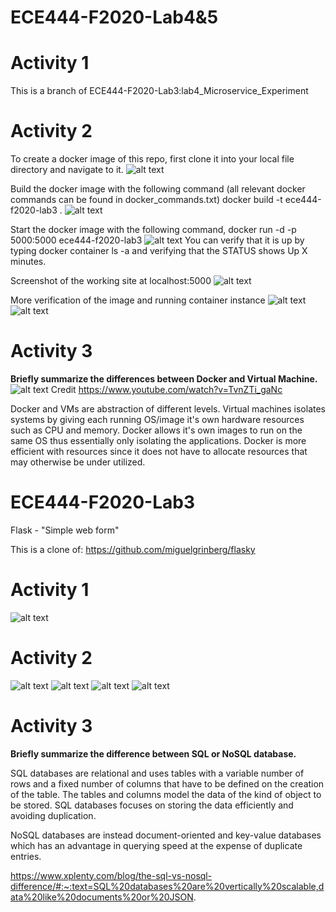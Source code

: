 # ECE444-F2020-Lab4&5
[dock]: images/Docker_VS_VM.png "Docker vs VM"
[dock1]: images/dockerstep1.png "Folder screenshot"
[dock2]: images/dockerstep2.png "Docker build command"
[dock3]: images/dockerstep3.png "Docker run command and container instance"
[dock4]: images/dockerstep4.png "Chrome screenshot"
[dock5]: images/dockerstep5.png "Docker image id"
[dock6]: images/dockerstep6.png "Docker desktop screenshot"


# Activity 1
This is a branch of ECE444-F2020-Lab3:lab4_Microservice_Experiment

# Activity 2
To create a docker image of this repo, first clone it into your local file directory and navigate to it.
![alt text][dock1]

Build the docker image with the following command (all relevant docker commands can be found in docker_commands.txt)
docker build -t ece444-f2020-lab3 .
![alt text][dock2]

Start the docker image with the following command,
docker run -d -p 5000:5000 ece444-f2020-lab3
![alt text][dock3]
You can verify that it is up by typing docker container ls -a and verifying that the STATUS shows Up X minutes.

Screenshot of the working site at localhost:5000
![alt text][dock4]

More verification of the image and running container instance
![alt text][dock5]
![alt text][dock6]


# Activity 3
**Briefly summarize the differences between Docker and Virtual Machine.**
![alt text][dock]
Credit https://www.youtube.com/watch?v=TvnZTi_gaNc

Docker and VMs are abstraction of different levels. Virtual machines isolates systems by giving each running OS/image it's own hardware resources such as CPU and memory. Docker allows it's own images to run on the same OS thus essentially only isolating the applications. Docker is more efficient with resources since it does not have to allocate resources that may otherwise be under utilized.


# ECE444-F2020-Lab3
Flask - "Simple web form"

This is a clone of: https://github.com/miguelgrinberg/flasky

[act1ss]: images/Activity1.png "Activity 1 screenshot"
[act2ss1]: images/Activity2_1.png "Activity 2 screenshot 1"
[act2ss2]: images/Activity2_2.png "Activity 2 screenshot 2"
[act2ss3]: images/Activity2_3.png "Activity 2 screenshot 3"
[act2ss4]: images/Activity2_4.png "Activity 2 screenshot 4"

# Activity 1
![alt text][act1ss]

# Activity 2
![alt text][act2ss1]
![alt text][act2ss2]
![alt text][act2ss3]
![alt text][act2ss4]

# Activity 3
**Briefly summarize the difference between SQL or NoSQL database.**

SQL databases are relational and uses tables with a variable number of rows and a fixed number of columns that have to be 
defined on the creation of the table. The tables and columns model the data of the kind of object to be stored. SQL databases
focuses on storing the data efficiently and avoiding duplication.

NoSQL databases are instead document-oriented and key-value databases which has an advantage in querying speed at the expense of 
duplicate entries.

https://www.xplenty.com/blog/the-sql-vs-nosql-difference/#:~:text=SQL%20databases%20are%20vertically%20scalable,data%20like%20documents%20or%20JSON.


